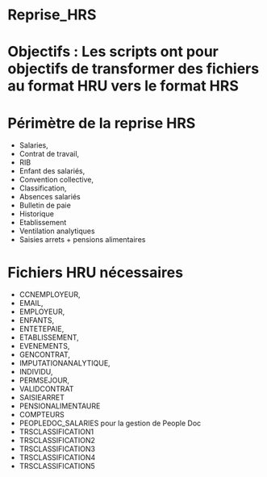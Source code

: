 # Reprise_HRS

# Objectifs : Les scripts ont pour objectifs de transformer des fichiers au format HRU vers le format HRS
# Périmètre de la reprise HRS

- Salaries,
- Contrat de travail,
- RIB
- Enfant des salariés,
- Convention collective,
- Classification,
- Absences salariés 
- Bulletin de paie
- Historique
- Etablissement
- Ventilation analytiques
- Saisies arrets + pensions alimentaires

# Fichiers HRU nécessaires

- CCNEMPLOYEUR,
- EMAIL,
- EMPLOYEUR,
- ENFANTS,
- ENTETEPAIE,
- ETABLISSEMENT,
- EVENEMENTS,
- GENCONTRAT,
- IMPUTATIONANALYTIQUE,
- INDIVIDU,
- PERMSEJOUR,
- VALIDCONTRAT
- SAISIEARRET
- PENSIONALIMENTAURE
- COMPTEURS
- PEOPLEDOC_SALARIES pour la gestion de People Doc
- TRSCLASSIFICATION1
- TRSCLASSIFICATION2
- TRSCLASSIFICATION3
- TRSCLASSIFICATION4
- TRSCLASSIFICATION5